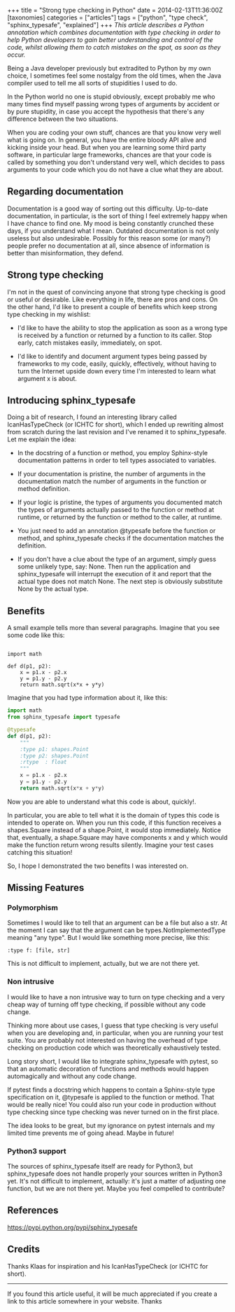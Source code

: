 +++
title = "Strong type checking in Python"
date = 2014-02-13T11:36:00Z
[taxonomies]
categories = ["articles"]
tags = ["python", "type check", "sphinx_typesafe", "explained"]
+++
_This article describes a Python annotation which combines documentation with type checking in order to help Python developers to gain better understanding and control of the code, whilst allowing them to catch mistakes on the spot, as soon as they occur._

Being a Java developer previously but extradited to Python by my own choice, I sometimes feel some nostalgy from the old times, when the Java compiler used to tell me all sorts of stupidities I used to do.

In the Python world no one is stupid obviously, except probably me who many times find myself passing wrong types of arguments by accident or by pure stupidity, in case you accept the hypothesis that there's any difference between the two situations.


When you are coding your own stuff, chances are that you know very well what is going on. In general, you have the entire bloody API alive and kicking inside your head. But when you are learning some third party software, in particular large frameworks, chances are that your code is called by something you don't understand very well, which decides to pass arguments to your code which you do not have a clue what they are about.

## Regarding documentation

Documentation is a good way of sorting out this difficulty. Up-to-date documentation, in particular, is the sort of thing I feel extremely happy when I have chance to find one. My mood is being constantly crunched these days, if you understand what I mean. Outdated documentation is not only useless but also undesirable. Possibly for this reason some (or many?) people prefer no documentation at all, since absence of information is better than misinformation, they defend.

## Strong type checking

I'm not in the quest of convincing anyone that strong type checking is good or useful or desirable.  Like everything in life, there are pros and cons. On the other hand, I'd like to present a couple of benefits which keep strong type checking in my wishlist:

* I'd like to have the ability to stop the application as soon as a wrong type is received by a function or returned by a function to its caller. Stop early, catch mistakes easily, immediately, on spot.

* I'd like to identify and document argument types being passed by frameworks to my code, easily, quickly, effectively, without having to turn the Internet upside down every time I'm interested to learn what argument x is about.

## Introducing sphinx_typesafe

Doing a bit of research, I found an interesting library called IcanHasTypeCheck (or ICHTC for short), which I ended up rewriting almost from scratch during the last revision and I've renamed it to sphinx_typesafe. Let me explain the idea:

* In the docstring of a function or method, you employ Sphinx-style documentation patterns in order to tell types associated to variables.

* If your documentation is pristine, the number of arguments in the documentation match the number of arguments in the function or method definition.

* If your logic is pristine, the types of arguments you documented match the types of arguments actually passed to the function or method at runtime, or returned by the function or method to the caller, at runtime.

* You just need to add an annotation @typesafe before the function or method, and sphinx_typesafe checks if the documentation matches the definition.

* If you don't have a clue about the type of an argument, simply guess some unlikely type, say: None. Then run the application and sphinx_typesafe will interrupt the execution of it and report that the actual type does not match None. The next step is obviously substitute None by the actual type.


## Benefits

A small example tells more than several paragraphs. Imagine that you see some code like this:
```pyrhon

import math

def d(p1, p2):
    x = p1.x - p2.x
    y = p1.y - p2.y
    return math.sqrt(x*x + y*y)
```

Imagine that you had type information about it, like this:
```python
import math
from sphinx_typesafe import typesafe

@typesafe
def d(p1, p2):
    """
    :type p1: shapes.Point
    :type p2: shapes.Point
    :rtype  : float
    """
    x = p1.x - p2.x
    y = p1.y - p2.y
    return math.sqrt(x*x + y*y)
```

Now you are able to understand what this code is about, quickly!.

In particular, you are able to tell what it is the domain of types this code is intended to operate on. When you run this code, if this function receives a shapes.Square instead of a shape.Point, it would stop immediately. Notice that, eventually, a shape.Square may have components x and y which would make the function return wrong results silently. Imagine your test cases catching this situation!

So, I hope I demonstrated the two benefits I was interested on.

## Missing Features

### Polymorphism

Sometimes I would like to tell that an argument can be a file but also a str. At the moment I can say that the argument can be types.NotImplementedType meaning "any type". But I would like something more precise, like this:

    :type f: [file, str]

This is not difficult to implement, actually, but we are not there yet.

### Non intrusive

I would like to have a non intrusive way to turn on type checking and a very cheap way of turning off type checking, if possible without any code change.

Thinking more about use cases, I guess that type checking is very useful when you are developing and, in particular, when you are running your test suite. You are probably not interested on having the overhead of type checking on production code which was theoretically exhaustively tested.

Long story short, I would like to integrate sphinx_typesafe with pytest, so that an automatic decoration of functions and methods would happen automagically and without any code change.

If pytest finds a docstring which happens to contain a Sphinx-style type specification on it, @typesafe is applied to the function or method. That would be really nice! You could also run your code in production without type checking since type checking was never turned on in the first place.

The idea looks to be great, but my ignorance on pytest internals and my limited time prevents me of going ahead. Maybe in future!

### Python3 support

The sources of sphinx_typesafe itself are ready for Python3, but sphinx_typesafe does not handle properly your sources written in Python3 yet. It's not difficult to implement, actually: it's just a matter of adjusting one function, but we are not there yet. Maybe you feel compelled to contribute?

## References

https://pypi.python.org/pypi/sphinx_typesafe


## Credits

Thanks Klaas for inspiration and his IcanHasTypeCheck (or ICHTC for short).


----

If you found this article useful, it will be much appreciated if you create a link to this article somewhere in your website. Thanks
